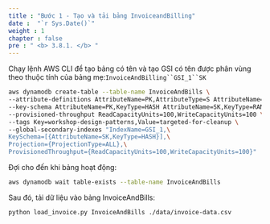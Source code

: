 ```yaml
---
title : "Bước 1 - Tạo và tải bảng InvoiceandBilling"
date :  "`r Sys.Date()`" 
weight : 1 
chapter : false
pre : " <b> 3.8.1. </b> "
---
```

Chạy lệnh AWS CLI để tạo bảng có tên và tạo GSI có tên được phân vùng theo thuộc tính của bảng mẹ:`InvoiceAndBilling``GSI_1``SK`

```bash
aws dynamodb create-table --table-name InvoiceAndBills \
--attribute-definitions AttributeName=PK,AttributeType=S AttributeName=SK,AttributeType=S \
--key-schema AttributeName=PK,KeyType=HASH AttributeName=SK,KeyType=RANGE \
--provisioned-throughput ReadCapacityUnits=100,WriteCapacityUnits=100 \
--tags Key=workshop-design-patterns,Value=targeted-for-cleanup \
--global-secondary-indexes "IndexName=GSI_1,\
KeySchema=[{AttributeName=SK,KeyType=HASH}],\
Projection={ProjectionType=ALL},\
ProvisionedThroughput={ReadCapacityUnits=100,WriteCapacityUnits=100}"
```

Đợi cho đến khi bảng hoạt động:

```bash
aws dynamodb wait table-exists --table-name InvoiceAndBills
```

Sau đó, tải dữ liệu vào bảng InvoiceAndBills:

```bash
python load_invoice.py InvoiceAndBills ./data/invoice-data.csv
```